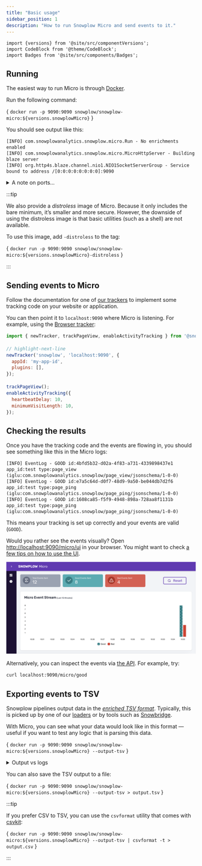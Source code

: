 ```yaml
---
title: "Basic usage"
sidebar_position: 1
description: "How to run Snowplow Micro and send events to it."
---
```


```mdx-code-block
import {versions} from '@site/src/componentVersions';
import CodeBlock from '@theme/CodeBlock';
import Badges from '@site/src/components/Badges';
```

## Running

The easiest way to run Micro is through [Docker](https://www.docker.com/). <Badges badgeType="Docker Pulls" repo="snowplow/snowplow-micro" />

Run the following command:

<CodeBlock language="bash">{
`docker run -p 9090:9090 snowplow/snowplow-micro:${versions.snowplowMicro}`
}</CodeBlock>

You should see output like this:
```
[INFO] com.snowplowanalytics.snowplow.micro.Run - No enrichments enabled
[INFO] com.snowplowanalytics.snowplow.micro.MicroHttpServer - Building blaze server
[INFO] org.http4s.blaze.channel.nio1.NIO1SocketServerGroup - Service bound to address /[0:0:0:0:0:0:0:0]:9090
```

<details>
<summary>A note on ports...</summary>

The command above will route port `9090` on your machine to Micro.
If that port is already taken, you will want to change it, like so:

<CodeBlock language="bash">{
`docker run -p 5000:9090 snowplow/snowplow-micro:${versions.snowplowMicro}
              ↑↑↑↑`
}</CodeBlock>

Note that Micro will still log `REST interface bound to /0.0.0.0:9090` — `9090` here refers to the port _inside_ the container.

We will use `9090` in the examples below, but remember to substitute the port of your choosing.

</details>

:::tip

We also provide a _distroless_ image of Micro. Because it only includes the bare minimum, it’s smaller and more secure. However, the downside of using the distroless image is that basic utilities (such as a shell) are not available.

To use this image, add `-distroless` to the tag:

<CodeBlock language="bash">{
`docker run -p 9090:9090 snowplow/snowplow-micro:${versions.snowplowMicro}-distroless`
}</CodeBlock>

:::

## Sending events to Micro

Follow the documentation for one of [our trackers](/docs/sources/trackers/index.md) to implement some tracking code on your website or application.

You can then point it to `localhost:9090` where Micro is listening. For example, using the [Browser tracker](/docs/sources/trackers/javascript-trackers/web-tracker/index.md):

```js
import { newTracker, trackPageView, enableActivityTracking } from '@snowplow/browser-tracker';

// highlight-next-line
newTracker('snowplow', 'localhost:9090', {
  appId: 'my-app-id',
  plugins: [],
});

trackPageView();
enableActivityTracking({
  heartbeatDelay: 10,
  minimumVisitLength: 10,
});
```

## Checking the results

Once you have the tracking code and the events are flowing in, you should see something like this in the Micro logs:

```
[INFO] EventLog - GOOD id:4bfd5b32-d02a-4f83-a731-4339898437e1 app_id:test type:page_view (iglu:com.snowplowanalytics.snowplow/page_view/jsonschema/1-0-0)
[INFO] EventLog - GOOD id:e7a5c64d-d0f7-48d9-9a50-be044db7d2f6 app_id:test type:page_ping (iglu:com.snowplowanalytics.snowplow/page_ping/jsonschema/1-0-0)
[INFO] EventLog - GOOD id:1608ca85-f5f9-4948-898a-728aa8f1131b app_id:test type:page_ping (iglu:com.snowplowanalytics.snowplow/page_ping/jsonschema/1-0-0)
```

This means your tracking is set up correctly and your events are valid (`GOOD`).

Would you rather see the events visually? Open [http://localhost:9090/micro/ui](http://localhost:9090/micro/ui) in your browser. You might want to check [a few tips on how to use the UI](/docs/data-product-studio/data-quality/snowplow-micro/ui/index.md).

![Micro UI overview](../images/overview.png)

Alternatively, you can inspect the events via [the API](/docs/api-reference/snowplow-micro/api/index.md). For example, try:

```bash
curl localhost:9090/micro/good
```

## Exporting events to TSV

Snowplow pipelines output data in the [_enriched TSV format_](/docs/fundamentals/canonical-event/understanding-the-enriched-tsv-format/index.md). Typically, this is picked up by one of our [loaders](/docs/destinations/warehouses-lakes/storage-options/index.md) or by tools such as [Snowbridge](/docs/destinations/forwarding-events/snowbridge/index.md).

With Micro, you can see what your data would look like in this format — useful if you want to test any logic that is parsing this data. 

<CodeBlock language="bash">{
`docker run -p 9090:9090 snowplow/snowplow-micro:${versions.snowplowMicro} --output-tsv`
}</CodeBlock>

<details>
<summary>Output vs logs</summary>

The TSV data will be printed to the [standard output](https://en.wikipedia.org/wiki/Standard_streams#Standard_output_(stdout)). As you saw above, Micro also prints logs, which go into the [standard error stream](https://en.wikipedia.org/wiki/Standard_streams#Standard_error_(stderr)).

Depending on how you are running Micro, you might find the logs distracting. If so, you can turn off event logs with an extra option:

<CodeBlock language="bash">{
`docker run -p 9090:9090 snowplow/snowplow-micro:${versions.snowplowMicro} --output-tsv \\
  -Dorg.slf4j.simpleLogger.log.EventLog=off`
}</CodeBlock>

Or just discard the standard error stream entirely using the syntax appropriate for your shell:

<CodeBlock language="bash">{
`# for bash
docker run -p 9090:9090 snowplow/snowplow-micro:${versions.snowplowMicro} --output-tsv \\
  2>/dev/null`
}</CodeBlock>

</details>

You can also save the TSV output to a file:

<CodeBlock language="bash">{
`docker run -p 9090:9090 snowplow/snowplow-micro:${versions.snowplowMicro} --output-tsv > output.tsv`
}</CodeBlock>

:::tip

If you prefer CSV to TSV, you can use the `csvformat` utility that comes with [csvkit](https://csvkit.readthedocs.io/en/latest/):

<CodeBlock language="bash">{
`docker run -p 9090:9090 snowplow/snowplow-micro:${versions.snowplowMicro} --output-tsv | csvformat -t > output.csv`
}</CodeBlock>

:::
